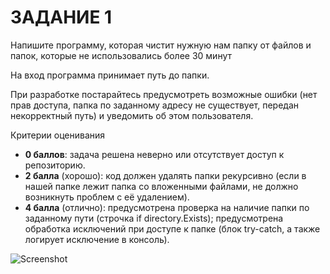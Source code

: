# ЗАДАНИЕ 1

Напишите программу, которая чистит нужную нам папку от файлов и папок, которые не использовались более 30 минут

На вход программа принимает путь до папки.

При разработке постарайтесь предусмотреть возможные ошибки (нет прав доступа, папка по заданному адресу не существует,
передан некорректный путь) и уведомить об этом пользователя.

Критерии оценивания

- **0 баллов**: задача решена неверно или отсутствует доступ к репозиторию.
- **2 балла** (хорошо): код должен удалять папки рекурсивно (если в нашей папке лежит папка со вложенными файлами, не
  должно возникнуть проблем с её удалением).
- **4 балла** (отлично): предусмотрена проверка на наличие папки по заданному пути (строчка if directory.Exists);
  предусмотрена обработка исключений при доступе к папке (блок try-catch, а также логирует исключение в консоль).

![Screenshot](https://github.com/skripkalisa/SF_CSharp_OOP/tree/Module_8/Task1/Task1.png)